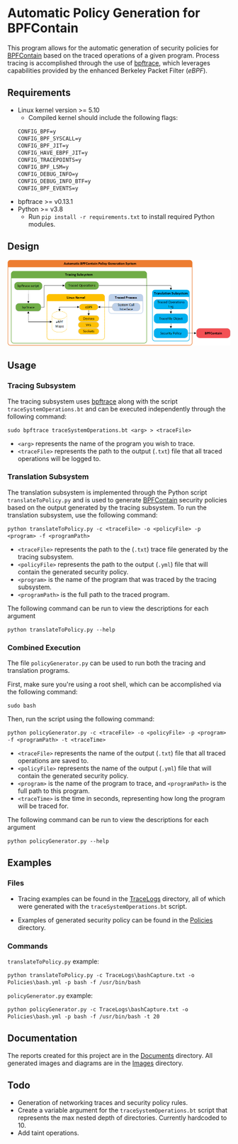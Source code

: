 # Automatic Policy Generation for BPFContain

This program allows for the automatic generation of security policies for [BPFContain](https://github.com/willfindlay/bpfcontain-rs) based on the traced operations of a given program. Process tracing is accomplished through the use of [bpftrace](https://github.com/iovisor/bpftrace), which leverages  capabilities provided by the enhanced Berkeley Packet Filter (*eBPF*).

## Requirements

- Linux kernel version >= 5.10
    - Compiled kernel should include the following flags:
    ```
    CONFIG_BPF=y
    CONFIG_BPF_SYSCALL=y
    CONFIG_BPF_JIT=y
    CONFIG_HAVE_EBPF_JIT=y
    CONFIG_TRACEPOINTS=y
    CONFIG_BPF_LSM=y
    CONFIG_DEBUG_INFO=y
    CONFIG_DEBUG_INFO_BTF=y
    CONFIG_BPF_EVENTS=y
    ```
- bpftrace >= v0.13.1
- Python >= v3.8
    - Run `pip install -r requirements.txt` to install required Python modules.

## Design

![Overarching Design](https://github.com/JakeJazokas/AutomaticPoliciesForBPFContain/blob/main/Images/GeneralDesign.png?raw=true)

## Usage

### Tracing Subsystem

The tracing subsystem uses [bpftrace](https://github.com/iovisor/bpftrace) along with the script `traceSystemOperations.bt` and can be executed independently through the following command:
```
sudo bpftrace traceSystemOperations.bt <arg> > <traceFile>
```
- `<arg>` represents the name of the program you wish to trace.
- `<traceFile>` represents the path to the output (`.txt`) file that all traced operations will be logged to.
&nbsp;

### Translation Subsystem

The translation subsystem is implemented through the Python script `translateToPolicy.py` and is used to generate [BPFContain](https://github.com/willfindlay/bpfcontain-rs) security policies based on the output generated by the tracing subsystem. To run the translation subsystem, use the following command:
```
python translateToPolicy.py -c <traceFile> -o <policyFile> -p <program> -f <programPath>
```
- `<traceFile>` represents the path to the (`.txt`) trace file generated by the tracing subsystem.
- `<policyFile>` represents the path to the output (`.yml`) file that will contain the generated security policy.
- `<program>` is the name of the program that was traced by the tracing subsystem.
- `<programPath>` is the full path to the traced program.

The following command can be run to view the descriptions for each argument
```
python translateToPolicy.py --help
```

### Combined Execution

The file `policyGenerator.py` can be used to run both the tracing and translation programs.

First, make sure you're using a root shell, which can be accomplished via the following command:
```
sudo bash
```
Then, run the script using the following command:
```
python policyGenerator.py -c <traceFile> -o <policyFile> -p <program> -f <programPath> -t <traceTime>
```
- `<traceFile>` represents the name of the output (`.txt`) file that all traced operations are saved to.
- `<policyFile>` represents the name of the output (`.yml`) file that will contain the generated security policy.
- `<program>` is the name of the program to trace, and `<programPath>` is the full path to this program.
- `<traceTime>` is the time in seconds, representing how long the program will be traced for.

The following command can be run to view the descriptions for each argument
```
python policyGenerator.py --help
```

## Examples

### Files

- Tracing examples can be found in the [TraceLogs](https://github.com/JakeJazokas/AutomaticPoliciesForBPFContain/tree/main/TraceLogs) directory, all of which were generated with the `traceSystemOperations.bt` script.

- Examples of generated security policy can be found in the [Policies](https://github.com/JakeJazokas/AutomaticPoliciesForBPFContain/tree/main/Policies) directory.

### Commands
`translateToPolicy.py` example:
```
python translateToPolicy.py -c TraceLogs\bashCapture.txt -o Policies\bash.yml -p bash -f /usr/bin/bash
```

`policyGenerator.py` example:
```
python policyGenerator.py -c TraceLogs\bashCapture.txt -o Policies\bash.yml -p bash -f /usr/bin/bash -t 20
```

## Documentation

The reports created for this project are in the [Documents](https://github.com/JakeJazokas/AutomaticPoliciesForBPFContain/tree/main/Documents) directory. All generated images and diagrams are in the [Images](https://github.com/JakeJazokas/AutomaticPoliciesForBPFContain/tree/main/Images) directory.

## Todo

- Generation of networking traces and security policy rules.
- Create a variable argument for the `traceSystemOperations.bt` script that represents the max nested depth of directories. Currently hardcoded to 10.
- Add taint operations.